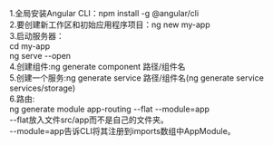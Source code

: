 1.全局安装Angular CLI：npm install -g @angular/cli  
2.要创建新工作区和初始应用程序项目：ng new my-app  
3.启动服务器：  
cd my-app  
ng serve --open  
4.创建组件:ng generate component 路径/组件名  
5.创建一个服务:ng generate service  路径/组件名(ng generate service services/storage)  
6.路由:  
ng generate module app-routing --flat --module=app  
--flat放入文件src/app而不是自己的文件夹。  
--module=app告诉CLI将其注册到imports数组中AppModule。  

